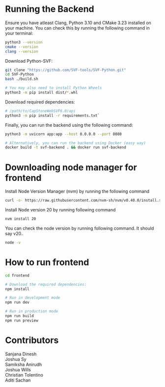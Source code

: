 # Running the Backend
Ensure you have atleast Clang, Python 3.10 and CMake 3.23 installed on your machine. You can check this by running the following command in your terminal:
```sh
python3 --version
cmake --version
clang --version
```
Download Python-SVF:
```sh
git clone "https://github.com/SVF-tools/SVF-Python.git"
cd SVF-Python
bash ./build.sh

# You may also need to install Python Wheels
python3 -m pip install dist/*.whl
```

Download required dependencies:
```sh
# /path/to/CapStoneWebSVF6.0/api
python3 -m pip install -r requirements.txt`
```
Finally, you can run the backend using the following command:
```sh
python3 -m uvicorn app:app --host 0.0.0.0 --port 8080

# Alternatively, you can run the backend using Docker (easy way)
docker build -t svf-backend . && docker run svf-backend
```

# Downloading node manager for frontend

Install Node Version Manager (nvm) by running the following command
```sh
curl -o- https://raw.githubusercontent.com/nvm-sh/nvm/v0.40.0/install.sh | bash
```

Install Node version 20 by running following command
```sh
nvm install 20
```

You can check the node version by running following command. It should say v20.*.*
```sh
node -v
```

# How to run frontend

```sh
cd frontend

# Download the required dependencies:
npm install

# Run in development mode
npm run dev

# Run in production mode
npm run build
npm run preview
```

# Contributors
Sanjana Dinesh <br />
Joshua Sy <br />
Samiksha Anirudh <br />
Joshua Wills <br />
Christian Tolentino <br />
Aditi Sachan <br />
